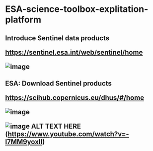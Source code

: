 # ESA-science-toolbox-explitation-platform

<h2> Introduce Sentinel data products
  
https://sentinel.esa.int/web/sentinel/home

![image](https://user-images.githubusercontent.com/45618275/50389128-d26b1a00-0760-11e9-95cb-22213e81ce61.png)

<h2>ESA: Download Sentinel products
  
https://scihub.copernicus.eu/dhus/#/home

![image](https://user-images.githubusercontent.com/45618275/50389079-e3675b80-075f-11e9-816e-3eb294a693a5.png)

![image ALT TEXT HERE](https://www.youtube.com/watch?v=-l7MM9yoxII.jpg)
(https://www.youtube.com/watch?v=-l7MM9yoxII)


